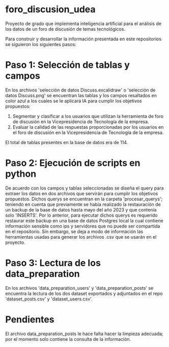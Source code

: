 # foro_discusion_udea
Proyecto de grado que implementa inteligencia artificial para el análisis de los datos de un foro de discusión de temas tecnológicos.

Para construir y desarrollar la información presentada en este repositorios se siguieron los siguientes pasos:

# Paso 1: Selección de tablas y campos
En los archivos 'selección de datos Discuss.excalidraw' o 'selección de datos Discuss.png' se encuentran las tablas y los campos resaltados en color azul a los cuales se le aplicará IA para cumplir los objetivos propuestos: <br>
1. Segmentar y clasificar a los usuarios que utilizan la herramienta de foro de discusión en la Vicepresidencia de Tecnología de la empresa.
2. Evaluar la calidad de las respuestas proporcionadas por los usuarios en el foro de discusión en la Vicepresidencia de Tecnología de la empresa.

El total de tablas presentes en la base de datos era de 114.

# Paso 2:  Ejecución de scripts en python
De acuerdo con los campos y tablas seleccionadas se diseña el query para extraer los datos en dos archivos que servirán para cumplir los objetivos propuestos. 
Dichos querys se encuentran en la carpeta 'procesar_querys'; teniendo en cuenta que previamente se había realizado la restauración de un backup de la base de datos hasta mayo del año 2023 y que contenía solo 'INSERTS'.
Por lo anterior, para ejecutar dichos querys es requerido restaurar este backup en una base de datos Postgres local la cual contiene información sensible como ips y servidores que no puede ser compartida en el repositorio. Sin embargo, se deja a modo de información las herramientas usadas para generar los archivos .csv que se usarán en el proyecto.

# Paso 3: Lectura de los data_preparation
En los archivos 'data_preparation_users' y 'data_preparation_posts' se encuentra la lectura de los dos dataset exportados y adjuntados en el repo 'dataset_posts.csv' y 'dataset_users.csv'.

# Pendientes
El archivo data_preparation_posts le hace falta hacer la limpieza adecuada; por el momento solo contiene la consulta de la información.



